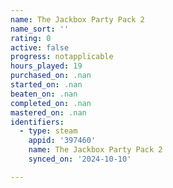 ```yaml
---
name: The Jackbox Party Pack 2
name_sort: ''
rating: 0
active: false
progress: notapplicable
hours_played: 19
purchased_on: .nan
started_on: .nan
beaten_on: .nan
completed_on: .nan
mastered_on: .nan
identifiers:
  - type: steam
    appid: '397460'
    name: The Jackbox Party Pack 2
    synced_on: '2024-10-10'

---
```

